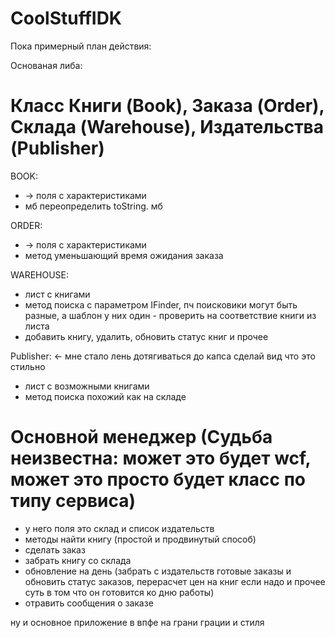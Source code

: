 # CoolStuffIDK
Пока примерный план действия:

Основаная либа:

# Класс Книги (Book), Заказа (Order), Склада (Warehouse), Издательства (Publisher)

BOOK:
+ -> поля с характеристиками
+ мб переопределить toString. мб 

ORDER:
+ -> поля с характеристиками
+ метод уменьшающий время ожидания заказа

WAREHOUSE:
+ лист с книгами 
+ метод поиска с параметром IFinder, пч поисковики могут быть разные, а шаблон у них один - проверить на соответствие книги из листа
+ добавить книгу, удалить, обновить статус книг и прочее 

Publisher: <- мне стало лень дотягиваться до капса сделай вид что это стильно
+ лист с возможными книгами 
+ метод поиска похожий как на складе

# Основной менеджер (Судьба неизвестна: может это будет wcf, может это просто будет класс по типу сервиса)

+ у него поля это склад и список издательств
+ методы найти книгу (простой и продвинутый способ) 
+ сделать заказ
+ забрать книгу со склада 
+ обновление на день (забрать с издательств готовые заказы и обновить статус заказов, перерасчет цен на книг если надо и прочее суть в том что он готовится ко дню работы)
+ отравить сообщения о заказе


ну и основное приложение в впфе на грани грации и стиля 
